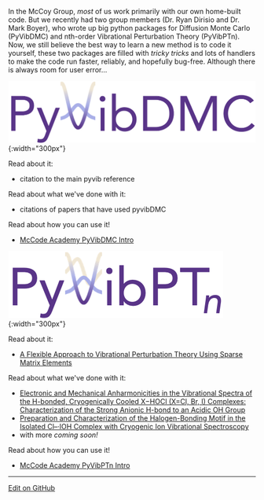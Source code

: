 In the McCoy Group, _most_ of us work primarily with our own home-built code. 
But we recently had two group members (Dr. Ryan Dirisio and Dr. Mark Boyer), who wrote up big python packages for Diffusion Monte Carlo (PyVibDMC) and nth-order Vibrational Perturbation Theory (PyVibPTn). 
Now, we still believe the best way to learn a new method is to code it yourself, these two packages are filled with _tricky tricks_ and lots of handlers to make the code run faster, reliably, and hopefully bug-free.
Although there is always room for user error...


![PyVibDMClogo](PVDMC_logo.png){:width="300px"}

Read about it:
* citation to the main pyvib reference

Read about what we've done with it:
* citations of papers that have used pyvibDMC

Read about how you can use it!
* [McCode Academy PyVibDMC Intro](PyVibDMC.md)


![PyVibPTnlogo](PVPTn_logo.png){:width="300px"}

Read about it:
* [A Flexible Approach to Vibrational Perturbation Theory Using Sparse Matrix Elements](https://aip.scitation.org/doi/10.1063/5.0080892)

Read about what we've done with it:
* [Electronic and Mechanical Anharmonicities in the Vibrational Spectra of the H-bonded, Cryogenically Cooled X−HOCl (X=Cl, Br, I) Complexes: Characterization of the Strong Anionic H-bond to an Acidic OH Group](https://aip.scitation.org/doi/10.1063/5.0083078)
* [Preparation and Characterization of the Halogen-Bonding Motif in the Isolated Cl–·IOH Complex with Cryogenic Ion Vibrational Spectroscopy](https://pubs.acs.org/doi/10.1021/acs.jpclett.2c00218)
* with more _coming soon!_

Read about how you can use it!
* [McCode Academy PyVibPTn Intro](PyVibPTn.md)


---
[Edit on GitHub](https://github.com/McCoyGroup/References/edit/gh-pages/McCoy%20Group%20Code%20Academy/PyVibPackages/index.md)
